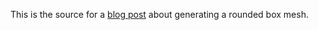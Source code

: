 This is the source for a [blog post](https://wwwtyro.net/2021/09/24/rounded-box.html) about generating a rounded box mesh.
